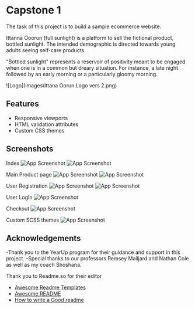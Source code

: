 
# Capstone 1

The task of this project is to build a sample ecommerce website.

Ittanna Ooorun (full sunlight) is a platform to sell the fictional product, bottled sunlight. The intended demographic is directed towards young adults seeing self-care products.

"Bottled sunlight" represents a reservoir of positivity meant to be engaged when one is in a common but dreary situation. For instance, a late night followed by an early morning or a particularly gloomy morning.



![Logo](images\Ittana Oorun Logo vers 2.png)

## Features

- Responsive viewports
- HTML validation attributes
- Custom CSS themes


## Screenshots

Index
![App Screenshot](images\screenshots\index1.png) 
![App Screenshot](images\screenshots\index2.png)

Main Product page
![App Screenshot](images\screenshots\product1.png)
![App Screenshot](images\screenshots\product2.png)

User Registration
![App Screenshot](images\screenshots\registration1.png)
![App Screenshot](images\screenshots\registration2.png)

User Login
![App Screenshot](images\screenshots\login.png)

Checkout
![App Screenshot](images\screenshots\checkout.png)

Custom SCSS themes
![App Screenshot](images\screenshots\scss.png)


## Acknowledgements

-Thank you to the YearUp program for their guidance and support in this project.
-Special thanks to our professors Remsey Mailjard and Nathan Cole as well as my coach Shoshana.



Thank you to Readme.so for their editor
 - [Awesome Readme Templates](https://awesomeopensource.com/project/elangosundar/awesome-README-templates)
 - [Awesome README](https://github.com/matiassingers/awesome-readme)
 - [How to write a Good readme](https://bulldogjob.com/news/449-how-to-write-a-good-readme-for-your-github-project)

